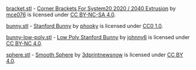 [bracket.stl](bracket.stl) - [Corner Brackets For System20 2020 / 2040 Extrusion](https://www.thingiverse.com/thing:2957550/files) by [mce076](https://www.thingiverse.com/mce076) is licensed under [CC BY-NC-SA 4.0](https://creativecommons.org/licenses/by-nc-sa/4.0/).

[bunny.stl](bunny.stl) - [Stanford Bunny](https://www.thingiverse.com/thing:3731) by [phooky](https://www.thingiverse.com/phooky) is licensed under [CC0 1.0](https://creativecommons.org/publicdomain/zero/1.0/).

[bunny-low-poly.stl](bunny-low-poly.stl) - [Low Poly Stanford Bunny](https://www.thingiverse.com/thing:151081) by [johnny6](https://www.thingiverse.com/johnny6) is licensed under [CC BY-NC 4.0](https://creativecommons.org/licenses/by-nc/4.0/).

[sphere.stl](sphere.stl) - [Smooth Sphere](https://www.thingiverse.com/thing:115644) by [3dprintnewsnow](https://www.thingiverse.com/3dprintnewsnow) is licensed under [CC BY 4.0](https://creativecommons.org/licenses/by/4.0/).